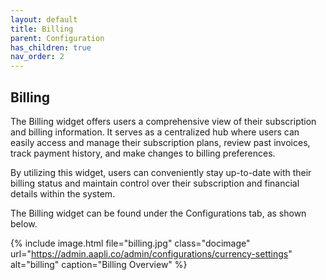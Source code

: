 ```yaml
---
layout: default
title: Billing
parent: Configuration
has_children: true
nav_order: 2
---
```


## Billing

The Billing widget offers users a comprehensive view of their subscription and billing information. It serves as a centralized hub where users can easily access and manage their subscription plans, review past invoices, track payment history, and make changes to billing preferences. 

By utilizing this widget, users can conveniently stay up-to-date with their billing status and maintain control over their subscription and financial details within the system.

The Billing widget can be found under the Configurations tab, as shown below.

{% include image.html file="billing.jpg" class="docimage" url="https://admin.aapli.co/admin/configurations/currency-settings" alt="billing" caption="Billing Overview" %}